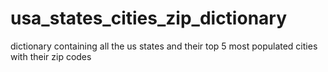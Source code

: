 # usa_states_cities_zip_dictionary
dictionary containing all the us states and their top 5 most populated cities with their zip codes
